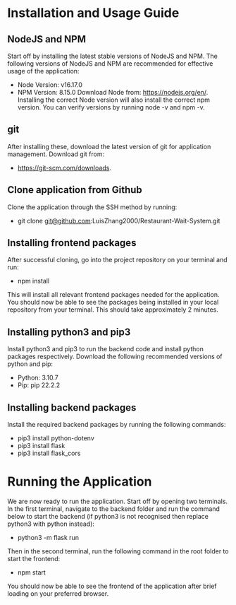 # Installation and Usage Guide

## NodeJS and NPM

Start off by installing the latest stable versions of NodeJS and NPM. The following versions of NodeJS and NPM are recommended for effective usage of the application:
- Node Version: v16.17.0
- NPM Version: 8.15.0
Download Node from: https://nodejs.org/en/. Installing the correct Node version will also install the correct npm version. You can verify versions by running node -v and npm -v. 

## git

After installing these, download the latest version of git for application management. Download git from: 
- https://git-scm.com/downloads.

## Clone application from Github

Clone the application through the SSH method by running:
- git clone git@github.com:LuisZhang2000/Restaurant-Wait-System.git

## Installing frontend packages

After successful cloning, go into the project repository on your terminal and run:
- npm install

This will install all relevant frontend packages needed for the application. You should now be able to see the packages being installed in your local repository from your terminal. This should take approximately 2 minutes.

## Installing python3 and pip3

Install python3 and pip3 to run the backend code and install python packages respectively. Download the following recommended versions of python and pip:
- Python: 3.10.7
- Pip: pip 22.2.2

## Installing backend packages

Install the required backend packages by running the following commands:
- pip3 install python-dotenv
- pip3 install flask
- pip3 install flask_cors

# Running the Application

We are now ready to run the application. Start off by opening two terminals. In the first terminal, navigate to the backend folder and run the command below to start the backend (if python3 is not recognised then replace python3 with python instead):
- python3 -m flask run



Then in the second terminal, run the following command in the root folder to start the frontend:
- npm start

You should now be able to see the frontend of the application after brief loading on your preferred browser.
